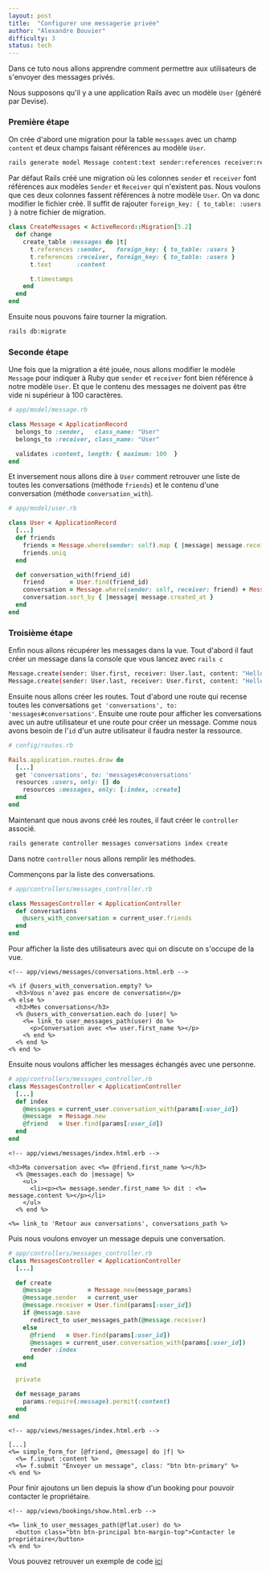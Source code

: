 ```yaml
---
layout: post
title:  "Configurer une messagerie privée"
author: "Alexandre Bouvier"
difficulty: 3
status: tech
---
```


Dans ce tuto nous allons apprendre comment permettre aux utilisateurs de s'envoyer des messages privés.

Nous supposons qu'il y a une application Rails avec un modèle `User` (généré par Devise).

### Première étape

On crée d'abord une migration pour la table `messages` avec un champ `content` et deux champs faisant références au modèle `User`.

```sh
rails generate model Message content:text sender:references receiver:references
```

Par défaut Rails créé une migration où les colonnes `sender` et `receiver` font références aux modèles `Sender` et `Receiver` qui n'existent pas. Nous voulons que ces deux colonnes fassent références à notre modèle `User`. On va donc modifier le fichier créé. Il suffit de rajouter `foreign_key: { to_table: :users }` à notre fichier de migration.

```ruby
class CreateMessages < ActiveRecord::Migration[5.2]
  def change
    create_table :messages do |t|
      t.references :sender,   foreign_key: { to_table: :users }
      t.references :receiver, foreign_key: { to_table: :users }
      t.text       :content

      t.timestamps
    end
  end
end
```

Ensuite nous pouvons faire tourner la migration.

```sh
rails db:migrate
```

### Seconde étape

Une fois que la migration a été jouée, nous allons modifier le modèle `Message` pour indiquer à Ruby que `sender` et `receiver` font bien référence à notre modèle `User`. Et que le contenu des messages ne doivent pas être vide ni supérieur à 100 caractères.

```ruby
# app/model/message.rb

class Message < ApplicationRecord
  belongs_to :sender,   class_name: "User"
  belongs_to :receiver, class_name: "User"

  validates :content, length: { maximum: 100  }
end
```

Et inversement nous allons dire à `User` comment retrouver une liste de toutes les conversations (méthode `friends`) et le contenu d'une conversation (méthode `conversation_with`).

```ruby
# app/model/user.rb

class User < ApplicationRecord
  [...]
  def friends
    friends = Message.where(sender: self).map { |message| message.receiver} + Message.where(receiver: self).map { |message| message.sender}
    friends.uniq
  end

  def conversation_with(friend_id)
    friend       = User.find(friend_id)
    conversation = Message.where(sender: self, receiver: friend) + Message.where(sender: friend, receiver: self)
    conversation.sort_by { |message| message.created_at }
  end
end
```

### Troisième étape

Enfin nous allons récupérer les messages dans la vue. Tout d'abord il faut créer un message dans la console que vous lancez avec `rails c`

```sh
Message.create(sender: User.first, receiver: User.last, content: "Hello, how are you?")
Message.create(sender: User.last, receiver: User.first, content: "Hello, good and you?")
```

Ensuite nous allons créer les routes. Tout d'abord une route qui recense toutes les conversations `get 'conversations', to: 'messages#conversations'`.
Ensuite une route pour afficher les conversations avec un autre utilisateur et une route pour créer un message. Comme nous avons besoin de l'`id` d'un autre utilisateur il faudra nester la ressource.

```ruby
# config/routes.rb

Rails.application.routes.draw do
  [...]
  get 'conversations', to: 'messages#conversations'
  resources :users, only: [] do
    resources :messages, only: [:index, :create]
  end
end
```

Maintenant que nous avons créé les routes, il faut créer le `controller` associé.

```sh
rails generate controller messages conversations index create
```

Dans notre `controller` nous allons remplir les méthodes.

Commençons par la liste des conversations.

```ruby
# app/controllers/messages_controller.rb

class MessagesController < ApplicationController
  def conversations
    @users_with_conversation = current_user.friends
  end
end
```

Pour afficher la liste des utilisateurs avec qui on discute on s'occupe de la vue.

```erb
<!-- app/views/messages/conversations.html.erb -->

<% if @users_with_conversation.empty? %>
  <h3>Vous n'avez pas encore de conversation</p>
<% else %>
  <h3>Mes conversations</h3>
  <% @users_with_conversation.each do |user| %>
    <%= link_to user_messages_path(user) do %>
      <p>Conversation avec <%= user.first_name %></p>
    <% end %>
  <% end %>
<% end %>
```

Ensuite nous voulons afficher les messages échangés avec une personne.

```ruby
# app/controllers/messages_controller.rb
class MessagesController < ApplicationController
  [...]
  def index
    @messages = current_user.conversation_with(params[:user_id])
    @message  = Message.new
    @friend   = User.find(params[:user_id])
  end
end
```

```erb
<!-- app/views/messages/index.html.erb -->

<h3>Ma conversation avec <%= @friend.first_name %></h3>
  <% @messages.each do |message| %>
    <ul>
      <li><p><%= message.sender.first_name %> dit : <%= message.content %></p></li>
    </ul>
  <% end %>

<%= link_to 'Retour aux conversations', conversations_path %>
```

Puis nous voulons envoyer un message depuis une conversation.

```ruby
# app/controllers/messages_controller.rb
class MessagesController < ApplicationController
  [...]

  def create
    @message          = Message.new(message_params)
    @message.sender   = current_user
    @message.receiver = User.find(params[:user_id])
    if @message.save
      redirect_to user_messages_path(@message.receiver)
    else
      @friend   = User.find(params[:user_id])
      @messages = current_user.conversation_with(params[:user_id])
      render :index
    end
  end

  private

  def message_params
    params.require(:message).permit(:content)
  end
end
```

```erb
<!-- app/views/messages/index.html.erb -->

[...]
<%= simple_form_for [@friend, @message] do |f| %>
  <%= f.input :content %>
  <%= f.submit "Envoyer un message", class: "btn btn-primary" %>
<% end %>
```

Pour finir ajoutons un lien depuis la show d'un booking pour pouvoir contacter le propriétaire.

```erb
<!-- app/views/bookings/show.html.erb -->

<%= link_to user_messages_path(@flat.user) do %>
  <button class="btn btn-principal btn-margin-top">Contacter le propriétaire</button>
<% end %>
```

Vous pouvez retrouver un exemple de code [ici](https://github.com/alexandrebk/airbnb-copycat/commit/9d882d532ea3c53ca52673a0d407bc600dbb3a68)

